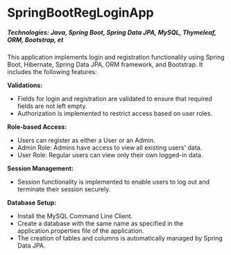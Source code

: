 # SpringBootRegLoginApp

<h5>Technologies: Java, Spring Boot, Spring Data JPA, MySQL, Thymeleaf, ORM, Bootstrap, et</h5>

This application implements login and registration functionality using Spring Boot, Hibernate, Spring Data JPA, ORM framework, and Bootstrap. It includes the following features:

<b>Validations:</b>
<ul>
<li>Fields for login and registration are validated to ensure that required fields are not left empty.</li>
<li>Authorization is implemented to restrict access based on user roles.</li>
</ul>

<b>Role-based Access:</b>
<ul>
<li>Users can register as either a User or an Admin.</li>
<li>Admin Role: Admins have access to view all existing users' data.</li>
<li>User Role: Regular users can view only their own logged-in data.</li>
</ul>

<b>Session Management:</b>
<ul>
<li>Session functionality is implemented to enable users to log out and terminate their session securely.</li>
</ul>

<b>Database Setup:</b>
<ul>
<li>Install the MySQL Command Line Client.</li>
<li>Create a database with the same name as specified in the application.properties file of the application.</li>
<li>The creation of tables and columns is automatically managed by Spring Data JPA.</li>
</ul>
